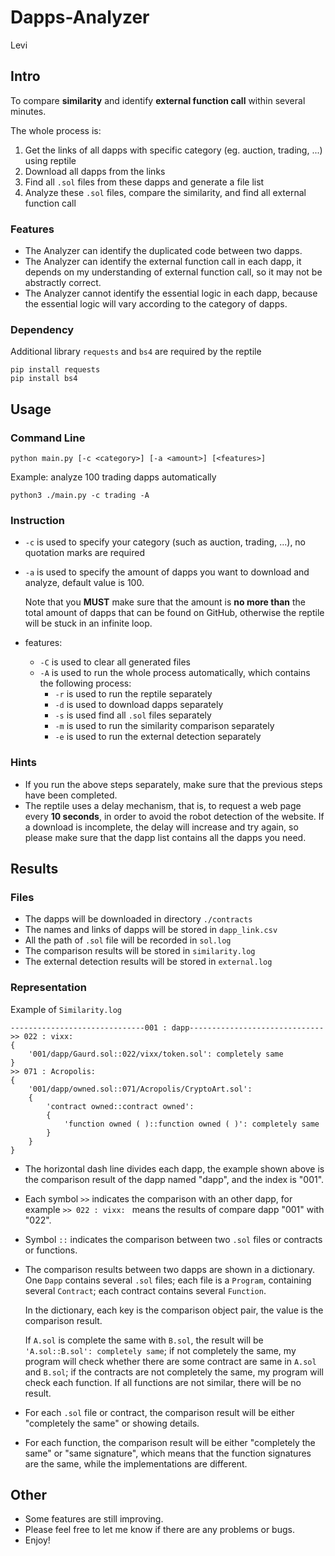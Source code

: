 # Dapps-Analyzer

Levi

## Intro
To compare **similarity** and identify **external function call** within several minutes.

The whole process is:

1. Get the links of all dapps with specific category (eg. auction, trading, ...) using reptile
2. Download all dapps from the links
3. Find all `.sol` files from these dapps and generate a file list
4. Analyze these `.sol` files, compare the similarity, and find all external function call

### Features

- The Analyzer can identify the duplicated code between two dapps.
- The Analyzer can identify the external function call in each dapp, it depends on my understanding of external function call, so it may not be abstractly correct.
- The Analyzer cannot identify the essential logic in each dapp, because the essential logic will vary according to the category of dapps.

### Dependency

Additional library `requests` and `bs4` are required by the reptile

```shell
pip install requests
pip install bs4
```

## Usage

### Command Line

```shell
python main.py [-c <category>] [-a <amount>] [<features>]
```

Example: analyze 100 trading dapps automatically

```shell
python3 ./main.py -c trading -A
```

### Instruction

- `-c` is used to specify your category (such as auction, trading, ...), no quotation marks are required

- `-a` is used to specify the amount of dapps you want to download and analyze, default value is 100. 

  Note that you **MUST** make sure that the amount is **no more than** the total amount of dapps that can be found on GitHub, otherwise the reptile will be stuck in an infinite loop.

- features:

  - `-C` is used to clear all generated files
  - `-A` is used to run the whole process automatically, which contains the following process:
    - `-r` is used to run the reptile separately
    - `-d` is used to download dapps separately
    - `-s` is used find all `.sol` files separately
    - `-m` is used to run the similarity comparison separately
    - `-e` is used to run the external detection separately

### Hints

- If you run the above steps separately, make sure that the previous steps have been completed.
- The reptile uses a delay mechanism, that is, to request a web page every **10 seconds**, in order to avoid the robot detection of the website. If a download is incomplete, the delay will increase and try again, so please make sure that the dapp list contains all the dapps you need.

## Results

### Files

- The dapps will be downloaded in directory `./contracts`
- The names and links of dapps will be stored in `dapp_link.csv`
- All the path of `.sol` file will be recorded in `sol.log`
- The comparison results will be stored in `similarity.log`
- The external detection results will be stored in `external.log`

### Representation

Example of `Similarity.log`

```
------------------------------001 : dapp------------------------------
>> 022 : vixx: 
{
	'001/dapp/Gaurd.sol::022/vixx/token.sol': completely same
}
>> 071 : Acropolis: 
{
	'001/dapp/owned.sol::071/Acropolis/CryptoArt.sol': 
	{
		'contract owned::contract owned': 
		{
			'function owned ( )::function owned ( )': completely same
		}
	}
}
```

- The horizontal dash line divides each dapp, the example shown above is the comparison result of the dapp named "dapp", and the index is "001".

- Each symbol `>>` indicates the comparison with an other dapp, for example `>> 022 : vixx: ` means the results of compare dapp "001" with "022".

- Symbol `::` indicates the comparison between two `.sol` files or contracts or functions.

- The comparison results between two dapps are shown in a dictionary. One `Dapp` contains several `.sol` files; each file is a `Program`, containing several `Contract`; each contract contains several `Function`.

  In the dictionary, each key is the comparison object pair, the value is the comparison result. 

  If `A.sol` is complete the same with `B.sol`, the result will be `'A.sol::B.sol': completely same`; if not completely the same, my program will check whether there are some contract are same in `A.sol` and `B.sol`; if the contracts are not completely the same, my program will check each function. If all functions are not similar, there will be no result.

- For each `.sol` file or contract, the comparison result will be either "completely the same" or showing details.

- For each function, the comparison result will be either "completely the same" or "same signature", which means that the function signatures are the same, while the implementations are different.

## Other

- Some features are still improving. 
- Please feel free to let me know if there are any problems or bugs. 
- Enjoy!
